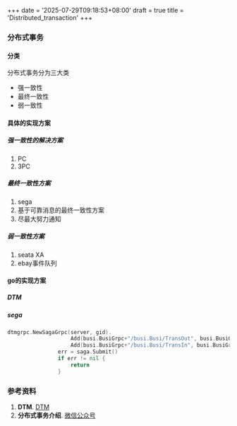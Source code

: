 +++
date = '2025-07-29T09:18:53+08:00'
draft = true
title = 'Distributed_transaction'
+++
### 分布式事务
#### 分类
分布式事务分为三大类
* 强一致性
* 最终一致性
* 弱一致性
#### 具体的实现方案
##### 强一致性的解决方案
1. PC
2. 3PC
##### 最终一致性方案
1. sega
2. 基于可靠消息的最终一致性方案
3. 尽最大努力通知
##### 弱一致性方案
1. seata XA
2. ebay事件队列
#### go的实现方案
##### DTM
##### sega
```go
dtmgrpc.NewSagaGrpc(server, gid).
					Add(busi.BusiGrpc+"/busi.Busi/TransOut", busi.BusiGrpc+"/busi.Busi/TransOutRevert", nil).
					Add(busi.BusiGrpc+"/busi.Busi/TransIn", busi.BusiGrpc+"/busi.Busi/TransInRevert", nil)
				err = saga.Submit()
				if err != nil {
					return
				}
```
### 参考资料
1. **DTM**. [DTM](https://dtm.pub/guide/start.html)
2. **分布式事务介绍**. [微信公众号](https://mp.weixin.qq.com/s/dgt-V6MwEYs0zU36nSFy7w)